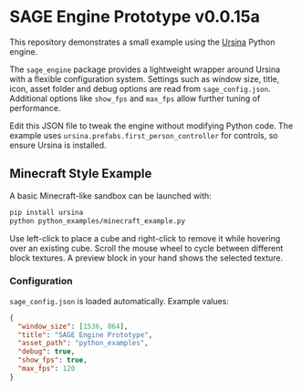 # SAGE Engine Prototype v0.0.15a

This repository demonstrates a small example using the [Ursina](https://www.ursinaengine.org/) Python engine.

The `sage_engine` package provides a lightweight wrapper around Ursina with a flexible configuration system. Settings such as window size, title, icon, asset folder and debug options are read from `sage_config.json`.
Additional options like `show_fps` and `max_fps` allow further tuning of performance.

Edit this JSON file to tweak the engine without modifying Python code. The example uses `ursina.prefabs.first_person_controller` for controls, so ensure Ursina is installed.

## Minecraft Style Example

A basic Minecraft-like sandbox can be launched with:

```bash
pip install ursina
python python_examples/minecraft_example.py
```

Use left-click to place a cube and right-click to remove it while hovering over an existing cube.
Scroll the mouse wheel to cycle between different block textures. A preview block in your hand shows the selected texture.

### Configuration

`sage_config.json` is loaded automatically. Example values:

```json
{
  "window_size": [1536, 864],
  "title": "SAGE Engine Prototype",
  "asset_path": "python_examples",
  "debug": true,
  "show_fps": true,
  "max_fps": 120
}
```
